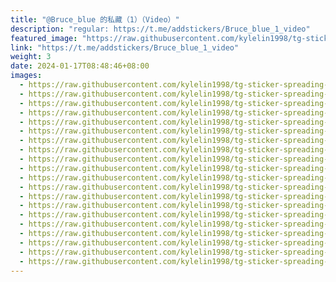 ```yaml
---
title: "@Bruce_blue 的私藏（1）（Video）"
description: "regular: https://t.me/addstickers/Bruce_blue_1_video"
featured_image: "https://raw.githubusercontent.com/kylelin1998/tg-sticker-spreading-worldwide-images/main/img/19fcc56e-edbd-48be-a5c4-bc28734cf185.jpg"
link: "https://t.me/addstickers/Bruce_blue_1_video"
weight: 3
date: 2024-01-17T08:48:46+08:00
images:
  - https://raw.githubusercontent.com/kylelin1998/tg-sticker-spreading-worldwide-images/main/img/19fcc56e-edbd-48be-a5c4-bc28734cf185.jpg
  - https://raw.githubusercontent.com/kylelin1998/tg-sticker-spreading-worldwide-images/main/img/aab98ff6-ce5e-4b2d-8386-c49738443dea.jpg
  - https://raw.githubusercontent.com/kylelin1998/tg-sticker-spreading-worldwide-images/main/img/10a846ba-fd4d-4e74-be38-2d30f124fec5.jpg
  - https://raw.githubusercontent.com/kylelin1998/tg-sticker-spreading-worldwide-images/main/img/08e28df1-4ff8-42d8-99a8-b5078bf6b0d7.jpg
  - https://raw.githubusercontent.com/kylelin1998/tg-sticker-spreading-worldwide-images/main/img/41cc93ec-ed38-45c2-a9e9-687a702f5b00.jpg
  - https://raw.githubusercontent.com/kylelin1998/tg-sticker-spreading-worldwide-images/main/img/33f5fdd3-2f90-49cd-946a-fe4e61b86c7e.jpg
  - https://raw.githubusercontent.com/kylelin1998/tg-sticker-spreading-worldwide-images/main/img/9d0b3f1a-0130-45b8-9ed0-add9ccd30bad.jpg
  - https://raw.githubusercontent.com/kylelin1998/tg-sticker-spreading-worldwide-images/main/img/14732331-3f4f-4e14-a32f-6de9d0d9c407.jpg
  - https://raw.githubusercontent.com/kylelin1998/tg-sticker-spreading-worldwide-images/main/img/4b4dfcd0-2c88-4c30-8413-ea6a949c96a9.jpg
  - https://raw.githubusercontent.com/kylelin1998/tg-sticker-spreading-worldwide-images/main/img/a43c4e5c-5014-4d56-8778-d47f66486a37.jpg
  - https://raw.githubusercontent.com/kylelin1998/tg-sticker-spreading-worldwide-images/main/img/2731d95b-b0f7-4e7f-b9e6-a894b979b8fd.jpg
  - https://raw.githubusercontent.com/kylelin1998/tg-sticker-spreading-worldwide-images/main/img/d20a8aa7-0770-4c57-9b44-a543bf3df1fc.jpg
  - https://raw.githubusercontent.com/kylelin1998/tg-sticker-spreading-worldwide-images/main/img/d9c12b3b-4a5e-4cf5-a59e-3fc9fbb0b2e4.jpg
  - https://raw.githubusercontent.com/kylelin1998/tg-sticker-spreading-worldwide-images/main/img/eda4239f-5f6a-4a2e-a72f-f821001ed5c9.jpg
  - https://raw.githubusercontent.com/kylelin1998/tg-sticker-spreading-worldwide-images/main/img/30382cc6-c21c-4381-846b-ae558d5e940c.jpg
  - https://raw.githubusercontent.com/kylelin1998/tg-sticker-spreading-worldwide-images/main/img/f6dab04b-c298-4809-a7ab-031b5dd9036e.jpg
  - https://raw.githubusercontent.com/kylelin1998/tg-sticker-spreading-worldwide-images/main/img/81e444c1-bbf0-434f-80b1-be997bdf2c1f.jpg
  - https://raw.githubusercontent.com/kylelin1998/tg-sticker-spreading-worldwide-images/main/img/c47e303b-d011-4609-96c6-f13cb382a155.jpg
  - https://raw.githubusercontent.com/kylelin1998/tg-sticker-spreading-worldwide-images/main/img/d93d35ce-e275-4f7d-806a-302f2f787677.jpg
  - https://raw.githubusercontent.com/kylelin1998/tg-sticker-spreading-worldwide-images/main/img/216eed9c-41ec-46c6-a0e0-e81c978d36f2.jpg
---
```

